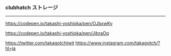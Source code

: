 ### clubhatch ストレージ
---
https://codepen.io/takashi-yoshioka/pen/OJbxwKy

https://codepen.io/takashi-yoshioka/pen/JjbraOq




https://twitter.com/takagotchtwit
https://www.instagram.com/takagotch/?hl=ja



```
```

```
```

```
```


